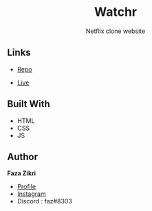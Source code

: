 <h1 align="center"><project-name>Watchr</h1>

<p align="center"><project-description>Netflix clone website</p>

## Links

- [Repo](https://github.com/Blxckmage/watchr "Watchr Repo")

- [Live](https://blxckmage.github.io/watchr/ "Live View")

## Built With

- HTML
- CSS
- JS

## Author

**Faza Zikri**

- [Profile](https://github.com/Blxckmage "Faza Zikri")
- [Instagram](https://www.instagram.com/fxzaaa)
- Discord : faz#8303
